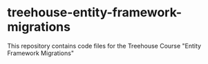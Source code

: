 # treehouse-entity-framework-migrations
This repository contains code files for the Treehouse Course "Entity Framework Migrations"
